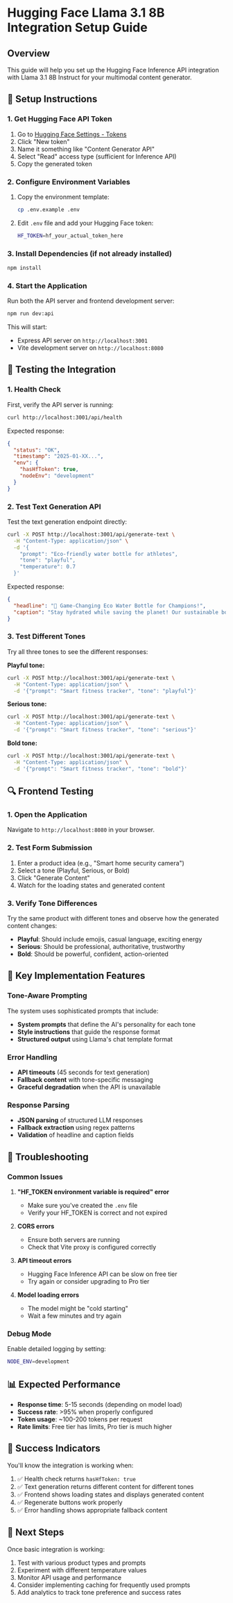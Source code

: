 # Hugging Face Llama 3.1 8B Integration Setup Guide

## Overview
This guide will help you set up the Hugging Face Inference API integration with Llama 3.1 8B Instruct for your multimodal content generator.

## 🔧 Setup Instructions

### 1. Get Hugging Face API Token
1. Go to [Hugging Face Settings - Tokens](https://huggingface.co/settings/tokens)
2. Click "New token"
3. Name it something like "Content Generator API"
4. Select "Read" access type (sufficient for Inference API)
5. Copy the generated token

### 2. Configure Environment Variables
1. Copy the environment template:
   ```bash
   cp .env.example .env
   ```

2. Edit `.env` file and add your Hugging Face token:
   ```bash
   HF_TOKEN=hf_your_actual_token_here
   ```

### 3. Install Dependencies (if not already installed)
```bash
npm install
```

### 4. Start the Application
Run both the API server and frontend development server:
```bash
npm run dev:api
```

This will start:
- Express API server on `http://localhost:3001`
- Vite development server on `http://localhost:8080`

## 🎯 Testing the Integration

### 1. Health Check
First, verify the API server is running:
```bash
curl http://localhost:3001/api/health
```

Expected response:
```json
{
  "status": "OK",
  "timestamp": "2025-01-XX...",
  "env": {
    "hasHfToken": true,
    "nodeEnv": "development"
  }
}
```

### 2. Test Text Generation API
Test the text generation endpoint directly:
```bash
curl -X POST http://localhost:3001/api/generate-text \
  -H "Content-Type: application/json" \
  -d '{
    "prompt": "Eco-friendly water bottle for athletes",
    "tone": "playful",
    "temperature": 0.7
  }'
```

Expected response:
```json
{
  "headline": "🌱 Game-Changing Eco Water Bottle for Champions!",
  "caption": "Stay hydrated while saving the planet! Our sustainable bottle keeps you performing at your peak. 🏃‍♂️💚"
}
```

### 3. Test Different Tones
Try all three tones to see the different responses:

**Playful tone:**
```bash
curl -X POST http://localhost:3001/api/generate-text \
  -H "Content-Type: application/json" \
  -d '{"prompt": "Smart fitness tracker", "tone": "playful"}'
```

**Serious tone:**
```bash
curl -X POST http://localhost:3001/api/generate-text \
  -H "Content-Type: application/json" \
  -d '{"prompt": "Smart fitness tracker", "tone": "serious"}'
```

**Bold tone:**
```bash
curl -X POST http://localhost:3001/api/generate-text \
  -H "Content-Type: application/json" \
  -d '{"prompt": "Smart fitness tracker", "tone": "bold"}'
```

## 🔍 Frontend Testing

### 1. Open the Application
Navigate to `http://localhost:8080` in your browser.

### 2. Test Form Submission
1. Enter a product idea (e.g., "Smart home security camera")
2. Select a tone (Playful, Serious, or Bold)
3. Click "Generate Content"
4. Watch for the loading states and generated content

### 3. Verify Tone Differences
Try the same product with different tones and observe how the generated content changes:
- **Playful**: Should include emojis, casual language, exciting energy
- **Serious**: Should be professional, authoritative, trustworthy
- **Bold**: Should be powerful, confident, action-oriented

## 🔧 Key Implementation Features

### Tone-Aware Prompting
The system uses sophisticated prompts that include:
- **System prompts** that define the AI's personality for each tone
- **Style instructions** that guide the response format
- **Structured output** using Llama's chat template format

### Error Handling
- **API timeouts** (45 seconds for text generation)
- **Fallback content** with tone-specific messaging
- **Graceful degradation** when the API is unavailable

### Response Parsing
- **JSON parsing** of structured LLM responses
- **Fallback extraction** using regex patterns
- **Validation** of headline and caption fields

## 🚨 Troubleshooting

### Common Issues

1. **"HF_TOKEN environment variable is required" error**
   - Make sure you've created the `.env` file
   - Verify your HF_TOKEN is correct and not expired

2. **CORS errors**
   - Ensure both servers are running
   - Check that Vite proxy is configured correctly

3. **API timeout errors**
   - Hugging Face Inference API can be slow on free tier
   - Try again or consider upgrading to Pro tier

4. **Model loading errors**
   - The model might be "cold starting"
   - Wait a few minutes and try again

### Debug Mode
Enable detailed logging by setting:
```bash
NODE_ENV=development
```

## 📊 Expected Performance

- **Response time**: 5-15 seconds (depending on model load)
- **Success rate**: >95% when properly configured
- **Token usage**: ~100-200 tokens per request
- **Rate limits**: Free tier has limits, Pro tier is much higher

## 🎉 Success Indicators

You'll know the integration is working when:
1. ✅ Health check returns `hasHfToken: true`
2. ✅ Text generation returns different content for different tones
3. ✅ Frontend shows loading states and displays generated content
4. ✅ Regenerate buttons work properly
5. ✅ Error handling shows appropriate fallback content

## 🔄 Next Steps

Once basic integration is working:
1. Test with various product types and prompts
2. Experiment with different temperature values
3. Monitor API usage and performance
4. Consider implementing caching for frequently used prompts
5. Add analytics to track tone preference and success rates
